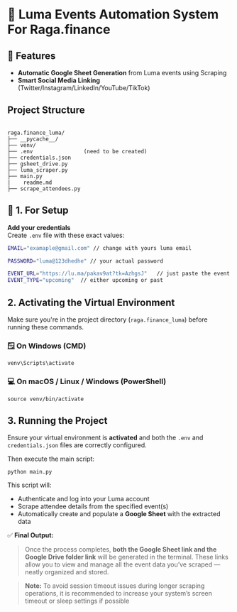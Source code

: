 # 🚀 Luma Events Automation System For Raga.finance



## 🌟 Features
- **Automatic Google Sheet Generation** from Luma events using Scraping
- **Smart Social Media Linking** (Twitter/Instagram/LinkedIn/YouTube/TikTok)


## Project Structure

```

raga.finance_luma/
├── __pycache__/            
├── venv/                     
├── .env                (need to be created)
├── credentials.json         
├── gsheet_drive.py         
├── luma_scraper.py         
├── main.py                             
|    readme.md              
├── scrape_attendees.py      

```

## 🚀 1. For Setup

 **Add your credentials**  
   Create `.env` file with these exact values:
   ```bash
   EMAIL="examaple@gmail.com" // change with yours luma email

   PASSWORD="luma@123dhedhe" // your actual password

   EVENT_URL="https://lu.ma/pakav9at?tk=AzhgsJ"   // just paste the event url you want to scrap
   EVENT_TYPE="upcoming"  // either upcoming or past

   ```

## 2. Activating the Virtual Environment

Make sure you're in the project directory (`raga.finance_luma`) before running these commands.

### 🪟 On Windows (CMD)
```
venv\Scripts\activate
```

### 💻 On macOS / Linux / Windows (PowerShell)
```
source venv/bin/activate
```


## 3. Running the Project

Ensure your virtual environment is **activated** and both the `.env` and `credentials.json` files are correctly configured.

Then execute the main script:

```
python main.py
```

This script will:
- Authenticate and log into your Luma account
- Scrape attendee details from the specified event(s)
- Automatically create and populate a **Google Sheet** with the extracted data


✅ **Final Output:**  
> Once the process completes, **both the Google Sheet link and the Google Drive folder link** will be generated in the terminal. These links allow you to view and manage all the event data you’ve scraped — neatly organized and stored.



> **Note:** To avoid session timeout issues during longer scraping operations, it is recommended to increase your system’s screen timeout or sleep settings if possible
